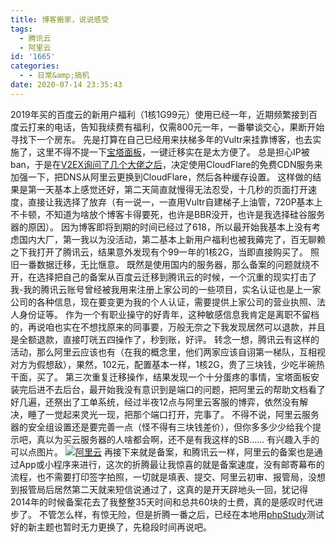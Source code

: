 ```yaml
---
title: 博客搬家，说说感受
tags:
  - 腾讯云
  - 阿里云
id: '1665'
categories:
  - - 日常&amp;搞机
date: 2020-07-14 23:35:43
---
```


2019年买的百度云的新用户福利（1核1G99元）使用已经一年，近期频繁接到百度云打来的电话，告知我续费有福利，仅需800元一年，一番攀谈交心，果断开始寻找下一个房东。 先是打算在自己已经用来扶梯多年的Vultr来挂靠博客，也去实施了，这里不得不提一下[宝塔面板](https://www.bt.cn)，一键迁移实在是太方便了。 总是担心IP被ban，于是在[V2EX询问了几个大佬之后](www.v2ex.com/t/688352)，决定使用CloudFlare的免费CDN服务来加强一下，把DNS从阿里云更换到CloudFlare，然后各种缓存设置。 这样做的结果是第一天基本上感觉还好，第二天简直就慢得无法忍受，十几秒的页面打开速度，直接让我选择了放弃（有一说一，一直用Vultr自建梯子上油管，720P基本上不卡顿，不知道为啥放个博客卡得要死，也许是BBR没开，也许是我选择硅谷服务器的原因）。 因为博客即将到期的时间已经过了618，所以最开始我基本上没有考虑国内大厂，第一我以为没活动，第二基本上新用户福利也被我薅完了，百无聊赖之下我打开了腾讯云，结果意外发现有个99一年的1核2G，当即直接购买了。 照旧一番数据迁移，无比惬意。 既然是使用国内的服务器，那么备案的问题就绕不开，在选择把自己的备案从百度云迁移到腾讯云的时候，一个沉重的现实打击了我-我的腾讯云账号曾经被我用来注册上家公司的一些项目，实名认证也是上一家公司的各种信息，现在要变更为我的个人认证，需要提供上家公司的营业执照、法人身份证等。 作为一个有职业操守的好青年，这种敏感信息我肯定是离职不留档的，再说咱也实在不想找原来的同事要，万般无奈之下我发现居然可以退款，并且是全额退款，直接叮咣五四操作了，秒到账，好评。 转念一想，腾讯云有这样的活动，那么阿里云应该也有（在我的概念里，他们两家应该自诩第一梯队，互相视对方为假想敌），果然，102元，配置基本一样，1核2G，贵了三块钱，少吃半碗热干面，买了。 第三次重复迁移操作，结果发现一个十分蛋疼的事情，宝塔面板安装完后进不去后台，最开始我没有意识到是端口的问题，把阿里云的帮助文档看了好几遍，还祭出了工单系统，经过半夜12点与阿里云客服的博弈，依然没有解决，睡了一觉起来灵光一现，把那个端口打开，完事了。 不得不说，阿里云服务器的安全组设置还是要完善一点（怪不得有三块钱差价），但你多多少少给我个提示吧，真以为买云服务器的人啥都会啊，还不是有我这样的SB...... 有兴趣入手的可以点图片。 [![阿里云](https://i.loli.net/2020/07/14/VbhucMO3pIro2PU.png)](https://www.aliyun.com/minisite/goods?userCode=vel1kmjk) 再接下来就是备案，和腾讯云一样，阿里云的备案也是通过App或小程序来进行，这次的折腾最让我惊喜的就是备案速度，没有邮寄幕布的流程，也不需要打印签字拍照，一切就是填表、提交、阿里云初审、报管局，没想到报管局后居然第二天就来短信说通过了，这真的是开天辟地头一回，犹记得2014年的时候备案花去了我整整35天时间和总共60块的士费，真的是感叹时代进步了。 不管怎么样，有惊无险，但是折腾一番之后，已经在本地用[phpStudy](https://www.jubuzz.com/geek/1633.html)测试好的新主题也暂时无力更换了，先稳段时间再说吧。